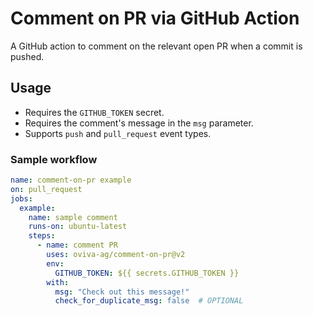 # Comment on PR via GitHub Action

A GitHub action to comment on the relevant open PR when a commit is pushed.

## Usage

- Requires the `GITHUB_TOKEN` secret.
- Requires the comment's message in the `msg` parameter.
- Supports `push` and `pull_request` event types.

### Sample workflow

```yaml
name: comment-on-pr example
on: pull_request
jobs:
  example:
    name: sample comment
    runs-on: ubuntu-latest
    steps:
      - name: comment PR
        uses: oviva-ag/comment-on-pr@v2
        env:
          GITHUB_TOKEN: ${{ secrets.GITHUB_TOKEN }}
        with:
          msg: "Check out this message!"
          check_for_duplicate_msg: false  # OPTIONAL 
```
